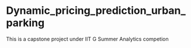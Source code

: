 # Dynamic_pricing_prediction_urban_parking
This is a capstone project under IIT G Summer Analytics competion
